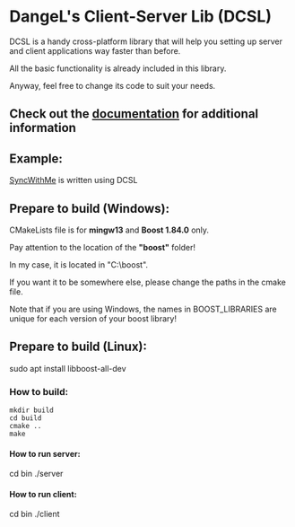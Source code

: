 # DangeL's Client-Server Lib (DCSL)
DCSL is a handy cross-platform library that will help you setting up server and client applications way faster than before.

All the basic functionality is already included in this library.

Anyway, feel free to change its code to suit your needs.
## Check out the [documentation](https://github.com/DangeL187/DCSL/blob/main/doc/DCSL.md) for additional information

## Example:
[SyncWithMe](https://github.com/DangeL187/SyncWithMe) is written using DCSL

## Prepare to build (Windows):
CMakeLists file is for <b>mingw13</b> and <b>Boost 1.84.0</b> only.

<p>Pay attention to the location of the <b>"boost"</b> folder!</p>
<p>In my case, it is located in "C:\boost".</p>
<p>If you want it to be somewhere else, please change the paths in the cmake file.</p>

Note that if you are using Windows, the names in BOOST_LIBRARIES are
unique for each version of your boost library!
## Prepare to build (Linux):
sudo apt install libboost-all-dev
### How to build:

```
mkdir build
cd build
cmake ..
make
```

#### How to run server:
cd bin
./server
#### How to run client:
cd bin
./client
